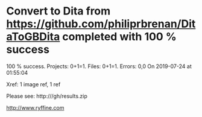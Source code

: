 # Convert  to Dita from https://github.com/philiprbrenan/DitaToGBDita  completed with 100 % success

100 % success. Projects: 0+1=1.  Files: 0+1=1. Errors: 0,0  On 2019-07-24 at 01:55:04

Xref: 1 image ref, 1 ref

Please see: http:///gh/results.zip

http://www.ryffine.com
